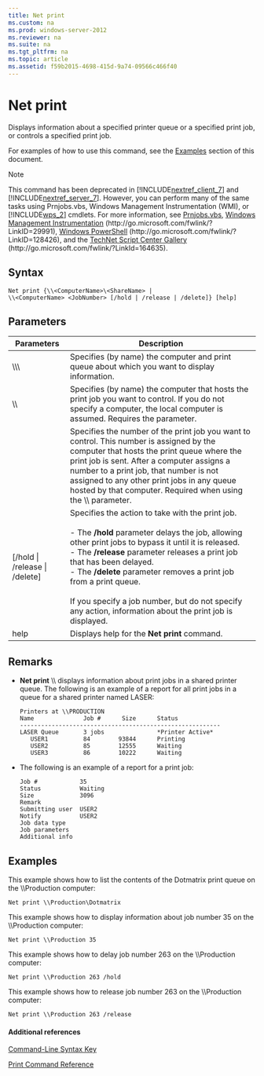 ```yaml
---
title: Net print
ms.custom: na
ms.prod: windows-server-2012
ms.reviewer: na
ms.suite: na
ms.tgt_pltfrm: na
ms.topic: article
ms.assetid: f59b2015-4698-415d-9a74-09566c466f40
---
```

# Net print
Displays information about a specified printer queue or a specified print job, or controls a specified print job.

For examples of how to use this command, see the [Examples](#BKMK_examples) section of this document.

> [!NOTE]
> This command has been deprecated in [!INCLUDE[nextref_client_7](includes/nextref_client_7_md.md)] and [!INCLUDE[nextref_server_7](includes/nextref_server_7_md.md)]. However, you can perform many of the same tasks using Prnjobs.vbs, Windows Management Instrumentation \(WMI\), or [!INCLUDE[wps_2](includes/wps_2_md.md)] cmdlets. For more information, see [Prnjobs.vbs](Prnjobs.vbs.md), [Windows Management Instrumentation](http://go.microsoft.com/fwlink/?LinkID=29991) \(http:\/\/go.microsoft.com\/fwlink\/?LinkID\=29991\), [Windows PowerShell](http://go.microsoft.com/fwlink/?LinkID=128426) \(http:\/\/go.microsoft.com\/fwlink\/?LinkID\=128426\), and the [TechNet Script Center Gallery](http://go.microsoft.com/fwlink/?LinkId=164635) \(http:\/\/go.microsoft.com\/fwlink\/?LinkId\=164635\).

## Syntax

```
Net print {\\<ComputerName>\<ShareName> | 
\\<ComputerName> <JobNumber> [/hold | /release | /delete]} [help]
```

## Parameters

|Parameters|Description|
|--------------|---------------|
|\\\\<ComputerName>\\<ShareName>|Specifies \(by name\) the computer and print queue about which you want to display information.|
|\\\\<ComputerName>|Specifies \(by name\) the computer that hosts the print job you want to control. If you do not specify a computer, the local computer is assumed. Requires the <JobNumber> parameter.|
|<JobNumber>|Specifies the number of the print job you want to control. This number is assigned by the computer that hosts the print queue where the print job is sent. After a computer assigns a number to a print job, that number is not assigned to any other print jobs in any queue hosted by that computer. Required when using the \\\\<ComputerName> parameter.|
|\[\/hold &#124; \/release &#124; \/delete\]|Specifies the action to take with the print job.<br /><br />-   The **\/hold** parameter delays the job, allowing other print jobs to bypass it until it is released.<br />-   The **\/release** parameter releases a print job that has been delayed.<br />-   The **\/delete** parameter removes a print job from a print queue.<br /><br />If you specify a job number, but do not specify any action, information about the print job is displayed.|
|help|Displays help for the **Net print** command.|

## Remarks

-   **Net print** \\\\<ComputerName> displays information about print jobs in a shared printer queue. The following is an example of a report for all print jobs in a queue for a shared printer named LASER:

    ```
    Printers at \\PRODUCTION
    Name              Job #      Size      Status
    ---------------------------------------------------------
    LASER Queue       3 jobs               *Printer Active*
       USER1          84        93844      Printing
       USER2          85        12555      Waiting
       USER3          86        10222      Waiting
    ```

-   The following is an example of a report for a print job:

    ```
    Job #            35
    Status           Waiting
    Size             3096
    Remark
    Submitting user  USER2
    Notify           USER2
    Job data type
    Job parameters
    Additional info
    ```

## <a name="BKMK_examples"></a>Examples
This example shows how to list the contents of the Dotmatrix print queue on the \\\\Production computer:

```
Net print \\Production\Dotmatrix 
```

This example shows how to display information about job number 35 on the \\\\Production computer:

```
Net print \\Production 35 
```

This example shows how to delay job number 263 on the \\\\Production computer:

```
Net print \\Production 263 /hold 
```

This example shows how to release job number 263 on the \\\\Production computer:

```
Net print \\Production 263 /release 
```

#### Additional references
[Command-Line Syntax Key](Command-Line-Syntax-Key.md)

[Print Command Reference](commands-by-server-role/Print-Command-Reference.md)


